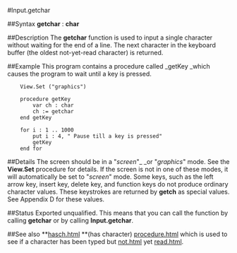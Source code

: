 
#Input.getchar

##Syntax
**getchar** : **char**



##Description
The **getchar** function is used to input a single character without waiting for the end of a line. The next character in the keyboard buffer (the oldest not-yet-read character) is returned.



##Example
This program contains a procedure called _getKey _which causes the program to wait until a key is pressed.


        View.Set ("graphics")
        
        procedure getKey
            var ch : char
            ch := getchar
        end getKey
        
        for i : 1 .. 1000
            put i : 4, " Pause till a key is pressed"
            getKey
        end for
##Details
The screen should be in a "_screen_"_ _or "_graphics_" mode. See the **View.Set** procedure for details. If the screen is not in one of these modes, it will automatically be set to "_screen_" mode.
Some keys, such as the left arrow key, insert key, delete key, and function keys do not produce ordinary character values. These keystrokes are returned by **getch** as special values. See Appendix D for these values.



##Status
Exported unqualified.
This means that you can call the function by calling **getchar** or by calling **Input.getchar**.



##See also
**[hasch.html](hasch) **(has character) [procedure.html](procedure) which is used to see if a character has been typed but [not.html](not) yet [read.html](read).


